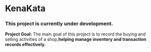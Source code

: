 <h1>KenaKata</h1>
<h3>This project is currently under development.</h3>

<p><strong>Project Goal:</strong> The main goal of this project is to record the buying and selling activities of a shop,<b>helping manage inventory and transaction records effectively.</b> </p>
